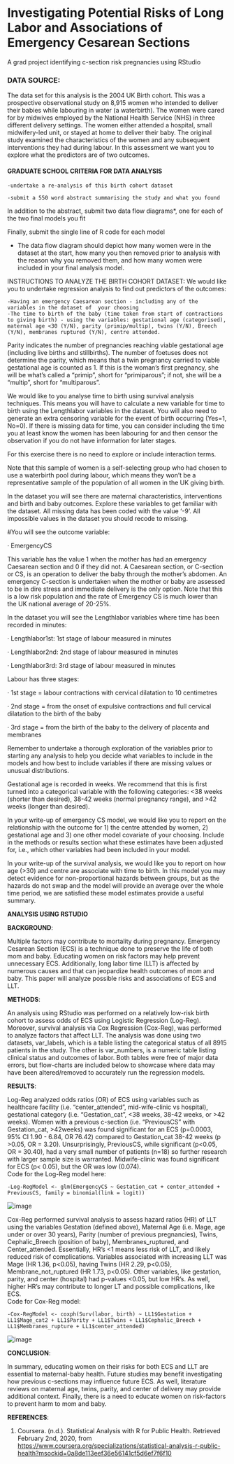 # Investigating Potential Risks of Long Labor and Associations of Emergency Cesarean Sections
A grad project identifying c-section risk pregnancies using RStudio


### DATA SOURCE:
The data set for this analysis is the 2004 UK Birth cohort. This was a prospective observational study on 8,915 women who intended to deliver their babies while labouring in water (a waterbirth). The women were cared for by midwives employed by the National Health Service (NHS) in three different delivery settings. The women either attended a hospital, small midwifery-led unit, or stayed at home to deliver their baby. The original study examined the characteristics of the women and any subsequent interventions they had during labour.  In this assessment we want you to explore what the predictors are of two outcomes. 

#### GRADUATE SCHOOL CRITERIA FOR DATA ANALYSIS
    -undertake a re-analysis of this birth cohort dataset

    -submit a 550 word abstract summarising the study and what you found

In addition to the abstract, submit two data flow diagrams*, one for each of the two final models you fit

Finally, submit the single line of R code for each model

* The data flow diagram should depict how many women were in the dataset at the start, how many you then removed prior to analysis with the reason why you removed them, and how many women were included in your final analysis model. 

INSTRUCTIONS TO ANALYZE THE BIRTH COHORT DATASET: 
We would like you to undertake regression analysis to find out predictors of the outcomes:

    -Having an emergency Caesarean section - including any of the variables in the dataset of  your choosing
    -The time to birth of the baby (time taken from start of contractions to giving birth) - using the variables: gestational age (categorised), maternal age <30 (Y/N), parity (primip/multip), twins (Y/N), Breech (Y/N), membranes ruptured (Y/N), centre attended. 

Parity indicates the number of pregnancies reaching viable gestational age (including live births and stillbirths). The number of foetuses does not determine the parity, which means that a twin pregnancy carried to viable gestational age is counted as 1. If this is the woman’s first pregnancy, she will be what’s called a “primip”, short for “primiparous”; if not, she will be a “multip”, short for “multiparous”.

We would like to you analyse time to birth using survival analysis techniques. This means you will have to calculate a new variable for time to birth using the Lengthlabor variables in the dataset. You will also need to generate an extra censoring variable for the event of birth occurring (Yes=1, No=0). If there is missing data for time, you can consider including the time you at least know the women has been labouring for and then censor the observation if you do not have information for later stages. 

For this exercise there is no need to explore or include interaction terms. 

Note that this sample of women is a self-selecting group who had chosen to use a waterbirth pool during labour, which means they won’t be a representative sample of the population of all women in the UK giving birth.

In the dataset you will see there are maternal characteristics, interventions and birth and baby outcomes. Explore these variables to get familiar with the dataset. All missing data has been coded with the value ‘-9’. All impossible values in the dataset you should recode to missing.

#You will see the outcome variable:

·       EmergencyCS

This variable has the value 1 when the mother has had an emergency Caesarean section and 0 if they did not. A Caesarean section, or C-section or CS, is an operation to deliver the baby through the mother’s abdomen. An emergency C-section is undertaken when the mother or baby are assessed to be in dire stress and immediate delivery is the only option.  Note that this is a low risk population and the rate of Emergency CS is much lower than the UK national average of 20-25%.

In the dataset you will see the Lengthlabor variables where time has been recorded in minutes:

·       Lengthlabor1st: 1st stage of labour measured in minutes

·       Lengthlabor2nd: 2nd stage of labour measured in minutes

·       Lengthlabor3rd: 3rd stage of labour measured in minutes

Labour has three stages:

·       1st stage = labour contractions with cervical dilatation to 10 centimetres

·       2nd stage = from the onset of expulsive contractions and full cervical dilatation to the birth of the baby

·       3rd stage = from the birth of the baby to the delivery of placenta and membranes

Remember to undertake a thorough exploration of the variables prior to starting any analysis to help you decide what variables to include in the models and how best to include variables if there are missing values or unusual distributions.

Gestational age is recorded in weeks. We recommend that this is first turned into a categorical variable with the following categories: <38 weeks (shorter than desired), 38-42 weeks (normal pregnancy range), and >42 weeks (longer than desired).

In your write-up of emergency CS model, we would like you to report on the relationship with the outcome for 1) the centre attended by women, 2) gestational age and 3) one other model covariate of your choosing. Include in the methods or results section what these estimates have been adjusted for, i.e., which other variables had been included in your model. 

In your write-up of the survival analysis, we would like you to report on how age (>30) and centre are associate with time to birth.  In this model you may detect evidence for non-proportional hazards between groups, but as the hazards do not swap and the model will provide an average over the whole time period, we are satisfied these model estimates provide a useful summary.  

**ANALYSIS USING RSTUDIO**

**BACKGROUND**:

Multiple factors may contribute to mortality during pregnancy.  Emergency Cesarean Section (ECS) is a technique done to preserve the life of both mom and baby.  Educating women on risk factors may help prevent unnecessary ECS.  Additionally, long labor time (LLT) is affected by numerous causes and that can jeopardize health outcomes of mom and baby.  This paper will analyze possible risks and associations of ECS and LLT.

**METHODS**:

An analysis using RStudio was performed on a relatively low-risk birth cohort to assess odds of ECS using Logistic Regression (Log-Reg).  Moreover, survival analysis via Cox Regression (Cox-Reg), was performed to analyze factors that affect LLT.  The analysis was done using two datasets, var_labels, which is a table listing the categorical status of all 8915 patients in the study.  The other is var_numbers, is a numeric table listing clinical status and outcomes of labor.  Both tables were free of major data errors, but flow-charts are included below to showcase where data may have been altered/removed to accurately run the regression models.  

**RESULTS**:

Log-Reg analyzed odds ratios (OR) of ECS using variables such as healthcare facility (i.e. “center_attended”, mid-wife-clinic vs hospital), gestational category (i.e. “Gestation_cat”, <38 weeks, 38-42 weeks, or >42 weeks).  Women with a previous c-section (i.e. “PreviousCS” with Gestation_cat, >42weeks) was found significant for an ECS (p=0.0003, 95% CI 1.90 - 6.84, OR 76.42) compared to Gestation_cat 38-42 weeks (p >0.05, OR = 3.20).  Unsurprisingly, PreviousCS, while significant (p<0.05, OR = 30.40), had a very small number of patients (n=18) so further research with larger sample size is warranted.  Midwife-clinic was found significant for ECS (p< 0.05), but the OR was low (0.074).  
Code for the Log-Reg model here: 

    -Log-RegModel <- glm(EmergencyCS ~ Gestation_cat + center_attended + PreviousCS, family = binomial(link = logit))
 
![image](https://github.com/user-attachments/assets/7ae092c3-418b-4e32-bf80-a54f2ce062ef)

Cox-Reg performed survival analysis to assess hazard ratios (HR) of LLT using the variables Gestation (defined above), Maternal Age (i.e. Mage, age under or over 30 years), Parity (number of previous pregnancies), Twins, Cephalic_Breech (position of baby), Membranes_ruptured, and Center_attended.  Essentially, HR’s <1 means less risk of LLT, and likely reduced risk of complications.  Variables associated with increasing LLT was Mage (HR 1.36, p<0.05), having Twins (HR 2.29, p<0.05), Membrane_not_ruptured (HR 1.73, p<0.05).  Other variables, like gestation, parity, and center (hospital) had p-values <0.05, but low HR’s.  As well, higher HR’s may contribute to longer LT and possible complications, like ECS.  
Code for Cox-Reg model:

    -Cox-RegModel <- coxph(Surv(labor, birth) ~ LL1$Gestation + LL1$Mage_cat2 + LL1$Parity + LL1$Twins + LL1$Cephalic_Breech + LL1$Membranes_rupture + LL1$center_attended) 

![image](https://github.com/user-attachments/assets/42dcd0e8-c68f-4a4c-be13-88244f171484)

**CONCLUSION**:

In summary, educating women on their risks for both ECS and LLT are essential to maternal-baby health.  Future studies may benefit investigating how previous c-sections may influence future ECS.  As well, literature reviews on maternal age, twins, parity, and center of delivery may provide additional context. Finally, there is a need to educate women on risk-factors to prevent harm to mom and baby.



**REFERENCES**:
1. Coursera. (n.d.). Statistical Analysis with R for Public Health. Retrieved February 2nd, 2020, from https://www.coursera.org/specializations/statistical-analysis-r-public-health?msockid=0a8de113eef36e56141cf5d6ef7f6f10


